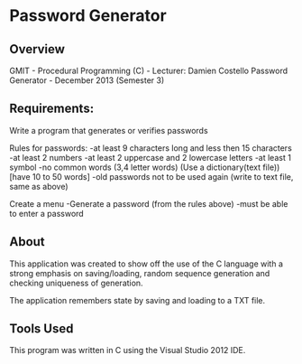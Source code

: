 Password Generator
=====

Overview
-----
GMIT - Procedural Programming (C) - Lecturer: Damien Costello
Password Generator - December 2013 (Semester 3)

Requirements:
-----
Write a program that generates or verifies passwords

Rules for passwords:
-at least 9 characters long and less then 15 characters
-at least 2 numbers
-at least 2 uppercase and 2 lowercase letters
-at least 1 symbol
-no common words (3,4 letter words) (Use a dictionary(text file))	[have 10 to 50 words]
-old passwords not to be used again (write to text file, same as above)

Create a menu
-Generate a password (from the rules above)
-must be able to enter a password


About
-----
This application was created to show off the use of the C language with a strong emphasis on saving/loading, random sequence generation and checking uniqueness of generation.

The application remembers state by saving and loading to a TXT file.


Tools Used
-----
This program was written in C using the Visual Studio 2012 IDE.
